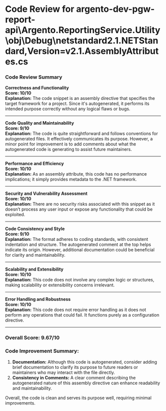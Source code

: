 # Code Review for argento-dev-pgw-report-api\Argento.ReportingService.Utility\obj\Debug\netstandard2.1\.NETStandard,Version=v2.1.AssemblyAttributes.cs

### Code Review Summary

**Correctness and Functionality**  
**Score: 10/10**  
**Explanation:** The code snippet is an assembly directive that specifies the target framework for a project. Since it's autogenerated, it performs its intended purpose correctly without any logical flaws or bugs.

---

**Code Quality and Maintainability**  
**Score: 9/10**  
**Explanation:** The code is quite straightforward and follows conventions for autogenerated files. It effectively communicates its purpose. However, a minor point for improvement is to add comments about what the autogenerated code is generating to assist future maintainers.

---

**Performance and Efficiency**  
**Score: 10/10**  
**Explanation:** As an assembly attribute, this code has no performance implications; it simply provides metadata to the .NET framework.

---

**Security and Vulnerability Assessment**  
**Score: 10/10**  
**Explanation:** There are no security risks associated with this snippet as it doesn’t process any user input or expose any functionality that could be exploited.

---

**Code Consistency and Style**  
**Score: 9/10**  
**Explanation:** The format adheres to coding standards, with consistent indentation and structure. The autogenerated comment at the top helps indicate its origin. However, additional documentation could be beneficial for clarity and maintainability.

---

**Scalability and Extensibility**  
**Score: 10/10**  
**Explanation:** This code does not involve any complex logic or structures, making scalability or extensibility concerns irrelevant.

---

**Error Handling and Robustness**  
**Score: 10/10**  
**Explanation:** This code does not require error handling as it does not perform any operations that could fail. It functions purely as a configuration directive.

---

### Overall Score: 9.67/10

### Code Improvement Summary:
1. **Documentation:** Although this code is autogenerated, consider adding brief documentation to clarify its purpose to future readers or maintainers who may interact with the file directly.
2. **Consistency in Comments:** A clear comment describing the autogenerated nature of this assembly directive can enhance readability and maintainability.

Overall, the code is clean and serves its purpose well, requiring minimal improvements.